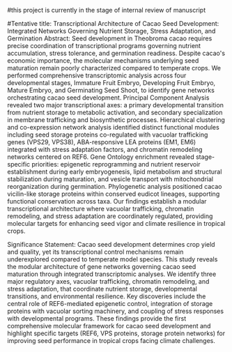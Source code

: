 #this project is currently in the stage of internal review of manuscript

#Tentative title: Transcriptional Architecture of Cacao Seed Development: Integrated Networks Governing Nutrient Storage, Stress Adaptation, and Germination
Abstract:
Seed development in Theobroma cacao requires precise coordination of transcriptional programs governing nutrient accumulation, stress tolerance, and germination readiness. Despite cacao's economic importance, the molecular mechanisms underlying seed maturation remain poorly characterized compared to temperate crops. We performed comprehensive transcriptomic analysis across four developmental stages, Immature Fruit Embryo, Developing Fruit Embryo, Mature Embryo, and Germinating Seed Shoot, to identify gene networks orchestrating cacao seed development. Principal Component Analysis revealed two major transcriptional axes: a primary developmental transition from nutrient storage to metabolic activation, and secondary specialization in membrane trafficking and biosynthetic processes. Hierarchical clustering and co-expression network analysis identified distinct functional modules including seed storage proteins co-regulated with vacuolar trafficking genes (VPS29, VPS38), ABA-responsive LEA proteins (EM1, EM6) integrated with stress adaptation factors, and chromatin remodeling networks centered on REF6. Gene Ontology enrichment revealed stage-specific priorities: epigenetic reprogramming and nutrient reservoir establishment during early embryogenesis, lipid metabolism and structural stabilization during maturation, and vesicle transport with mitochondrial reorganization during germination. Phylogenetic analysis positioned cacao vicilin-like storage proteins within conserved eudicot lineages, supporting functional conservation across taxa. Our findings establish a modular transcriptional architecture where vacuolar trafficking, chromatin remodeling, and stress adaptation are coordinately regulated, providing molecular targets for enhancing seed vigor and climate resilience in tropical crops.

Significance Statement:
Cacao seed development determines crop yield and quality, yet its transcriptional control mechanisms remain underexplored compared to temperate model species. This study reveals the modular architecture of gene networks governing cacao seed maturation through integrated transcriptomic analyses. We identify three major regulatory axes, vacuolar trafficking, chromatin remodeling, and stress adaptation, that coordinate nutrient storage, developmental transitions, and environmental resilience. Key discoveries include the central role of REF6-mediated epigenetic control, integration of storage proteins with vacuolar sorting machinery, and coupling of stress responses with developmental programs. These findings provide the first comprehensive molecular framework for cacao seed development and highlight specific targets (REF6, VPS proteins, storage protein networks) for improving seed performance in tropical crops facing climate challenges.
